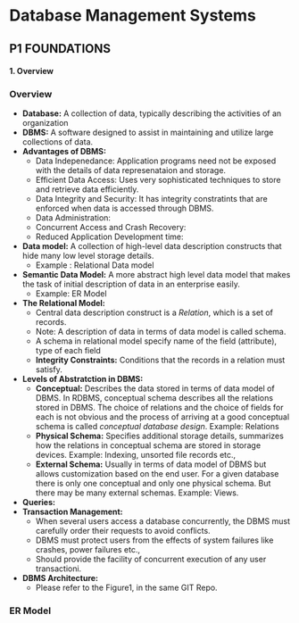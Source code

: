# Database Management Systems

## P1 FOUNDATIONS
#### 1. Overview
####



### Overview
- **Database:** A collection of data, typically describing the activities of an organization
- **DBMS:** A software designed to assist in maintaining and utilize large collections of data.
- **Advantages of DBMS:**
  - Data Indepenedance: Application programs need not be exposed with the details of data represenataion and storage.
  - Efficient Data Access: Uses very sophisticated techniques to store and retrieve data efficiently.
  - Data Integrity and Security: It has integrity constratints that are enforced when data is accessed through  DBMS.
  - Data Administration: 
  - Concurrent Access and Crash Recovery:
  - Reduced Application Development time:
- **Data model:** A collection of high-level data description constructs that hide many low level storage details.
  - Example : Relational Data model
- **Semantic Data Model:** A more abstract high level data model that makes the task of initial description of data in an enterprise easily.
  - Example: ER Model
- **The Relational Model:**
  - Central data description construct is a *Relation*, which is a set of records.
  - Note: A description of data in terms of data model is called schema.
  - A schema in relational model specify name of the field (attribute), type of each field
  - **Integrity Constraints:** Conditions that the records in a relation must satisfy.
- **Levels of Abstratction in DBMS:**
  - **Conceptual:** Describes the data stored in terms of data model of DBMS. In RDBMS, conceptual schema describes all the relations stored in DBMS. The choice of relations and the choice of fields for each is not obvious and the process of arriving at a good conceptual schema is called *conceptual database design*. Example: Relations
  - **Physical Schema:** Specifies additional storage details, summarizes how the relations in conceptual schema are stored in storage devices. Example: Indexing, unsorted file records etc.,
  - **External Schema:** Usually in terms of data model of DBMS but allows customization based on the end user. For a given database there is only one conceptual and only one physical schema. But there may be many external schemas. Example: Views.
- **Queries:**
- **Transaction Management:**
  - When several users access a database concurrently, the DBMS must carefully order their requests to avoid conflicts.
  - DBMS must protect users from the effects of system failures  like crashes, power failures etc.,
  - Should provide the facility of concurrent execution of any user transactioni.
- **DBMS Architecture:**
  - Please refer to the Figure1, in the same GIT Repo.

### ER Model
